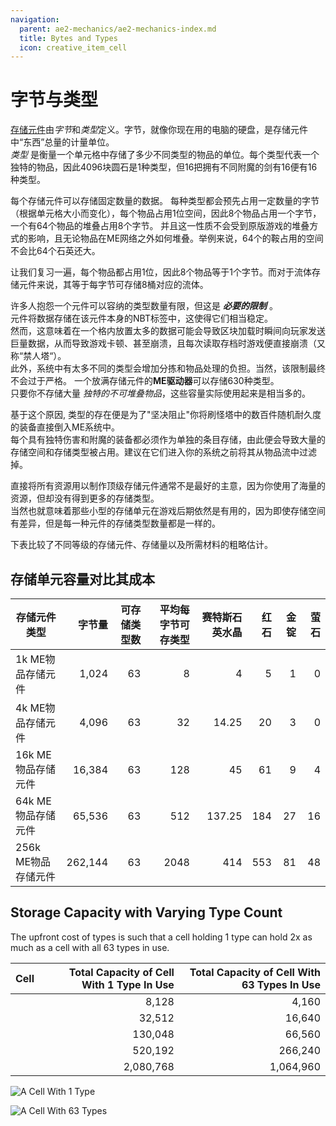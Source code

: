 ```yaml
---
navigation:
  parent: ae2-mechanics/ae2-mechanics-index.md
  title: Bytes and Types
  icon: creative_item_cell
---
```


# 字节与类型

[存储元件](../items-blocks-machines/storage_cells.md)由*字节*和*类型*定义。字节，就像你现在用的电脑的硬盘，是存储元件中“东西”总量的计量单位。   
*类型* 是衡量一个单元格中存储了多少不同类型的物品的单位。每个类型代表一个独特的物品，因此4096块圆石是1种类型，但16把拥有不同附魔的剑有16便有16种类型。  

每个存储元件可以存储固定数量的数据。 
每种类型都会预先占用一定数量的字节（根据单元格大小而变化），每个物品占用1位空间，因此8个物品占用一个字节，一个有64个物品的堆叠占用8个字节。
并且这一性质不会受到原版游戏的堆叠方式的影响，且无论物品在ME网络之外如何堆叠。举例来说，64个的鞍占用的空间不会比64个石英还大。

让我们复习一遍，每个物品都占用1位，因此8个物品等于1个字节。而对于流体存储元件来说，其等于每字节可存储8桶对应的流体。

许多人抱怨一个元件可以容纳的类型数量有限，但这是 ***必要的限制*** 。  
元件将数据存储在该元件本身的NBT标签中，这使得它们相当稳定。  
然而，这意味着在一个格内放置太多的数据可能会导致区块加载时瞬间向玩家发送巨量数据，从而导致游戏卡顿、甚至崩溃，且每次读取存档时游戏便直接崩溃（又称“禁人塔“）。  
此外，系统中有太多不同的类型会增加分拣和物品处理的负担。当然，该限制最终不会过于严格。 一个放满存储元件的**ME驱动器**可以存储630种类型。  
只要你不存储大量 *独特的不可堆叠物品*，这些容量实际使用起来是相当多的。  

基于这个原因, 类型的存在便是为了"坚决阻止"你将刷怪塔中的数百件随机耐久度的装备直接倒入ME系统中。  
每个具有独特伤害和附魔的装备都必须作为单独的条目存储，由此便会导致大量的存储空间和存储类型被占用。建议在它们进入你的系统之前将其从物品流中过滤掉。  

直接将所有资源用以制作顶级存储元件通常不是最好的主意，因为你使用了海量的资源，但却没有得到更多的存储类型。  
当然也就意味着那些小型的存储单元在游戏后期依然是有用的，因为即使存储空间有差异，但是每一种元件的存储类型数量都是一样的。  

下表比较了不同等级的存储元件、存储量以及所需材料的粗略估计。

## 存储单元容量对比其成本

| 存储元件类型                                  |   字节量| 可存储类型数 | 平均每字节可存类型 | 赛特斯石英水晶 | 红石 | 金锭 | 萤石 |
| ---------------------------------------- | ------: | ----: | -------------: | -----: | -------: | ---: | --------: |
| 1k ME物品存储元件   |   1,024 |    63 |              8 |      4 |        5 |    1 |         0 |
| 4k ME物品存储元件   |   4,096 |    63 |             32 |  14.25 |       20 |    3 |         0 |
| 16k ME物品存储元件  |  16,384 |    63 |            128 |     45 |       61 |    9 |         4 |
| 64k ME物品存储元件  |  65,536 |    63 |            512 | 137.25 |      184 |   27 |        16 |
| 256k ME物品存储元件 | 262,144 |    63 |           2048 |    414 |      553 |   81 |        48 |

## Storage Capacity with Varying Type Count

The upfront cost of types is such that a cell holding 1 type can hold 2x as much as a cell with all 63 types in use.

| Cell                                     | Total Capacity of Cell With 1 Type In Use | Total Capacity of Cell With 63 Types In Use |
| ---------------------------------------- | ----------------------------------------: | ------------------------------------------: |
| <ItemLink id="item_storage_cell_1k" />   |                                     8,128 |                                       4,160 |
| <ItemLink id="item_storage_cell_4k" />   |                                    32,512 |                                      16,640 |
| <ItemLink id="item_storage_cell_16k" />  |                                   130,048 |                                      66,560 |
| <ItemLink id="item_storage_cell_64k" />  |                                   520,192 |                                     266,240 |
| <ItemLink id="item_storage_cell_256k" /> |                                 2,080,768 |                                   1,064,960 |

![A Cell With 1 Type](../assets/diagrams/1_type_cell.png)

![A Cell With 63 Types](../assets/diagrams/63_type_cell.png)